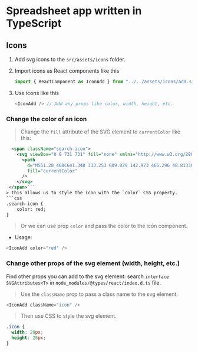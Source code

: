 # Spreadsheet app written in TypeScript

## Icons

1. Add svg icons to the `src/assets/icons` folder.

2. Import icons as React components like this

   ```typescript
   import { ReactComponent as IconAdd } from "../../assets/icons/add.svg";
   ```

3. Use icons like this

   ```typescript
   <IconAdd /> // Add any props like color, width, height, etc.
   ```

### Change the color of an icon

> Change the `fill` attribute of the SVG element to `currentColor` like this:

````xml
  <span className="search-icon">
    <svg viewBox="0 0 731 731" fill="none" xmlns="http://www.w3.org/2000/svg">
      <path
        d="M551.28 468C641.348 333.253 609.029 142.973 465.296 48.8133C354.932 -23.4053 207.576 -14.072 107.016 71.3293C-28.3176 186.36 -34.5043 390.409 88.5838 513.609C189.849 614.875 350.384 629.807 468.33 550.943L613.344 708.436C639.36 736.785 683.693 737.837 710.874 710.655C738.057 683.472 737.125 639.019 708.656 613.124L551.162 468.111L551.28 468ZM449.78 449.448C367.878 531.349 234.646 531.349 152.753 449.448C70.8518 367.547 70.8518 234.315 152.753 152.421C193.701 111.473 247.488 91.0573 301.273 91.0573C355.054 91.0573 408.841 111.588 449.793 152.421C531.694 234.323 531.694 367.555 449.793 449.448H449.78Z"
        fill="currentColor"
      />
    </svg>
 </span>```
> This allows us to style the icon with the `color` CSS property.
```css
.search-icon {
    color: red;
}
````

> Or we can use prop `color` and pass the color to the icon component.

- Usage:

```typescript
<IconAdd color="red" />
```

### Change other props of the svg element (width, height, etc.)

Find other props you can add to the svg element: search `interface SVGAttributes<T>` in `node_modules/@types/react/index.d.ts` file.

> Use the `className` prop to pass a class name to the svg element.

```typescript
<IconAdd className="icon" />
```

> Then use CSS to style the svg element.

```css
.icon {
  width: 20px;
  height: 20px;
}
```
